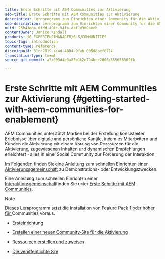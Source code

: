 ```yaml
---
title: Erste Schritte mit AEM Communities zur Aktivierung
seo-title: Erste Schritte mit AEM Communities zur Aktivierung
description: Lernprogramm zum Einrichten einer Community für die Aktivierung
seo-description: Lernprogramm zum Einrichten einer Community für die Aktivierung
uuid: 25b43ee4-6fdd-496c-94fe-daf1d300aecb
contentOwner: Janice Kendall
products: SG_EXPERIENCEMANAGER/6.5/COMMUNITIES
topic-tags: introduction
content-type: reference
discoiquuid: 31cc7819-cc4d-4804-9fab-005d8bef0714
translation-type: tm+mt
source-git-commit: a3c303d4e3a85e1b2e794bec2006c335056309fb

---
```



# Erste Schritte mit AEM Communities zur Aktivierung  {#getting-started-with-aem-communities-for-enablement}

AEM Communities unterstützt Marken bei der Erstellung konsistenter Erlebnisse über digitale und persönliche Kanäle, indem es Mitarbeitern und Kunden die Aktivierung mit einem Katalog von Ressourcen für die Aktivierung, zugewiesenen Inhalten und dynamischen Empfehlungen erleichtert - alles in einer Social Community zur Förderung der Interaktion.

Im Folgenden finden Sie eine Anleitung zum schnellen Einrichten einer [Aktivierungsgemeinschaft](overview.md#enablement-community) zu Demonstrations- oder Entwicklungszwecken.

Eine Anleitung zum schnellen Einrichten einer [Interaktionsgemeinschaft](overview.md#engagement-community)finden Sie unter [Erste Schritte mit AEM Communities](getting-started.md).

>[!NOTE]
>
>Dieses Lernprogramm setzt die Installation von Feature Pack 1[ oder höher für ](deploy-communities.md#latestfeaturepack)Communities voraus.

* [Ersteinrichtung](enablement-setup.md)

* [Erstellen einer neuen Community-Site für die Aktivierung](enablement-create-site.md)

* [Ressourcen erstellen und zuweisen](resource.md)

* [Die veröffentlichte Site](enablement-published-site.md)

